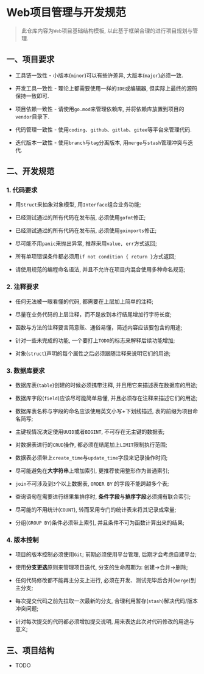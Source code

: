 # Web项目管理与开发规范

> 此仓库内容为`Web`项目基础结构模板, 以此基于框架合理的进行项目规划与管理.

## 一、项目要求
        
  * 工具链一致性 - 小版本(`minor`)可以有些许差异, 大版本(`major`)必须一致.
        
  * 开发工具一致性 - 理论上都需要使用一样的`IDE`或编辑器, 但实际上最终的源码保持一致即可.
        
  * 项目依赖一致性 - 请使用`go.mod`来管理依赖库, 并将依赖库放置到项目的`vendor`目录下. 
        
  * 代码管理一致性 - 使用`coding`、`github`、`gitlab`、`gitee`等平台来管理代码.
        
  * 迭代版本一致性 - 使用`branch`与`tag`分离版本, 用`merge`与`stash`管理冲突与迭代.

## 二、开发规范

### 1. 代码要求

  * 用`Struct`来抽象对象模型, 用`Interface`组合业务功能;
  
  * 已经测试通过的所有代码在发布前, 必须使用`gofmt`修正;
  
  * 已经测试通过的所有代码在发布前, 必须使用`goimports`修正;
  
  * 尽可能不用`panic`来抛出异常, 推荐采用`value, err`方式返回;
  
  * 所有单项错误条件都必须用`if not condition { return }`方式返回;
  
  * 请使用规范的编程命名语法, 并且不允许在项目内混合使用多种命名规范;

### 2. 注释要求

  * 任何无法被一眼看懂的代码, 都需要在上层加上简单的注释;

  * 尽量在业务代码的上层注释，而不是放到本行结尾增加行字符长度;
  
  * 函数与方法的注释要言简意赅、通俗易懂，简述内容应该要包含的用途;
  
  * 针对一些未完成的功能, 一个要打上`TODO`的标志来解释后续功能增加;
  
  * 对象(`struct`)声明的每个属性之后必须跟随注释来说明它们的用途; 

### 3. 数据库要求

  * 数据库表(`table`)创建的时候必须携带注释, 并且用它来描述表在数据库的用途;

  * 数据库字段(`field`)应该尽可能简单易懂, 并且必须存在注释来描述它们的用途;
  
  * 数据库表名称与字段的命名应该使用英文小写+下划线描述, 表的前缀为项目命名简写;
  
  * 主键视情况决定使用`UUID`或者`BIGINT`, 不可存在无主键的数据表;
  
  * 对数据表进行的`CRUD`操作, 都必须在结尾加上`LIMIT`限制执行范围;
  
  * 数据表必须带上`create_time`与`update_time`字段来记录操作时间;

  * 尽可能避免在**大字符串**上增加索引, 更推荐使用整形作为普通索引;
  
  * `join`不可涉及到`3`个以上数据表, `ORDER BY` 的字段不能跨越多个表; 
  
  * 查询语句在需要进行结果集排序时, **条件字段**与**排序字段**必须拥有联合索引;
  
  * 尽可能的不用统计(`COUNT`), 转而采用专门的统计表来将其记录成常量;
  
  * 分组(`GROUP BY`)条件必须带上索引, 并且条件不可为函数计算出来的结果;

### 4. 版本控制

  * 项目的版本控制必须使用`Git`; 前期必须使用平台管理, 后期才会考虑自建平台;
  
  * 使用**分支更迭**原则来管理项目迭代, 分支的生命周期为: 创建->合并->删除;
  
  * 任何代码修改都不能再主分支上进行, 必须在开发、测试完毕后合并(`merge`)到主分支;
  
  * 每次提交代码之前先拉取一次最新的分支, 合理利用暂存(`stash`)解决代码/版本冲突问题;
  
  * 针对每次提交的代码都必须增加提交说明, 用来表达此次对代码修改的用途与意义;
  
 ## 三、项目结构

  * TODO